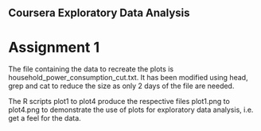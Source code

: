 ## Coursera Exploratory Data Analysis 
# Assignment 1

The file containing the data to recreate the plots is household_power_consumption_cut.txt. It has been modified using head, grep and cat to reduce the size as only 2 days of the file are needed.

The R scripts plot1 to plot4 produce the respective files plot1.png to plot4.png to demonstrate the use of plots for exploratory data analysis, i.e. get a feel for the data. 

